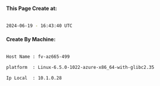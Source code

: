 
   
#### This Page Create at:

```bash

2024-06-19 - 16:43:40 UTC

```

#### Create By Machine:

```bash

Host Name : fv-az665-499

platform  : Linux-6.5.0-1022-azure-x86_64-with-glibc2.35

Ip Local  : 10.1.0.28

```


